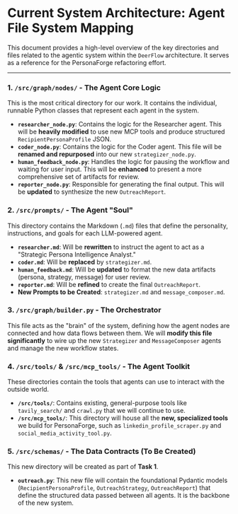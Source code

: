# Current System Architecture: Agent File System Mapping

This document provides a high-level overview of the key directories and files related to the agentic system within the `DeerFlow` architecture. It serves as a reference for the PersonaForge refactoring effort.

---

### 1. `/src/graph/nodes/` - The Agent Core Logic

This is the most critical directory for our work. It contains the individual, runnable Python classes that represent each agent in the system.

-   **`researcher_node.py`**: Contains the logic for the Researcher agent. This will be **heavily modified** to use new MCP tools and produce structured `RecipientPersonaProfile` JSON.
-   **`coder_node.py`**: Contains the logic for the Coder agent. This file will be **renamed and repurposed** into our new `strategizer_node.py`.
-   **`human_feedback_node.py`**: Handles the logic for pausing the workflow and waiting for user input. This will be **enhanced** to present a more comprehensive set of artifacts for review.
-   **`reporter_node.py`**: Responsible for generating the final output. This will be **updated** to synthesize the new `OutreachReport`.

### 2. `/src/prompts/` - The Agent "Soul"

This directory contains the Markdown (`.md`) files that define the personality, instructions, and goals for each LLM-powered agent.

-   **`researcher.md`**: Will be **rewritten** to instruct the agent to act as a "Strategic Persona Intelligence Analyst."
-   **`coder.md`**: Will be **replaced** by `strategizer.md`.
-   **`human_feedback.md`**: Will be **updated** to format the new data artifacts (persona, strategy, message) for user review.
-   **`reporter.md`**: Will be **refined** to create the final `OutreachReport`.
-   **New Prompts to be Created**: `strategizer.md` and `message_composer.md`.

### 3. `/src/graph/builder.py` - The Orchestrator

This file acts as the "brain" of the system, defining how the agent nodes are connected and how data flows between them. We will **modify this file significantly** to wire up the new `Strategizer` and `MessageComposer` agents and manage the new workflow states.

### 4. `/src/tools/` & `/src/mcp_tools/` - The Agent Toolkit

These directories contain the tools that agents can use to interact with the outside world.

-   **`/src/tools/`**: Contains existing, general-purpose tools like `tavily_search/` and `crawl.py` that we will continue to use.
-   **`/src/mcp_tools/`**: This directory will house all the **new, specialized tools** we build for PersonaForge, such as `linkedin_profile_scraper.py` and `social_media_activity_tool.py`.

### 5. `/src/schemas/` - The Data Contracts (To Be Created)

This new directory will be created as part of **Task 1**.

-   **`outreach.py`**: This new file will contain the foundational Pydantic models (`RecipientPersonaProfile`, `OutreachStrategy`, `OutreachReport`) that define the structured data passed between all agents. It is the backbone of the new system. 